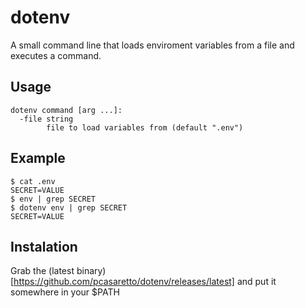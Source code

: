 # dotenv

A small command line that loads enviroment variables from a file and executes a command.

## Usage

```
dotenv command [arg ...]:
  -file string
    	file to load variables from (default ".env")
```

## Example

```
$ cat .env
SECRET=VALUE
$ env | grep SECRET 
$ dotenv env | grep SECRET
SECRET=VALUE
```

## Instalation

Grab the (latest binary)[https://github.com/pcasaretto/dotenv/releases/latest] and put it somewhere in your $PATH
